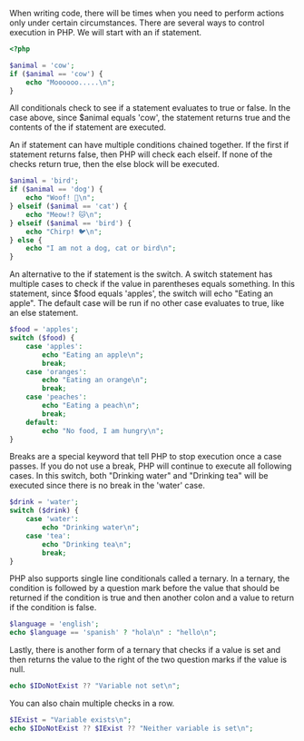 
When writing code, there will be times when you need to perform actions only under certain circumstances.
There are several ways to control execution in PHP.
We will start with an if statement.
```php
<?php

$animal = 'cow';
if ($animal == 'cow') {
    echo "Moooooo.....\n";
}
```

All conditionals check to see if a statement evaluates to true or false.
In the case above, since $animal equals 'cow', the statement returns true and the contents of the if statement are executed.

An if statement can have multiple conditions chained together.
If the first if statement returns false, then PHP will check each elseif.
If none of the checks return true, then the else block will be executed.
```php
$animal = 'bird';
if ($animal == 'dog') {
    echo "Woof! 🐶\n";
} elseif ($animal == 'cat') {
    echo "Meow!? 🐱\n";
} elseif ($animal == 'bird') {
    echo "Chirp! 🐦\n";
} else {
    echo "I am not a dog, cat or bird\n";
}
```

An alternative to the if statement is the switch.
A switch statement has multiple cases  to check if the value in parentheses equals something.
In this statement, since $food equals 'apples', the switch will echo "Eating an apple".
The default case will be run if no other case evaluates to true, like an else statement.
```php
$food = 'apples';
switch ($food) {
    case 'apples':
        echo "Eating an apple\n";
        break;
    case 'oranges':
        echo "Eating an orange\n";
        break;
    case 'peaches':
        echo "Eating a peach\n";
        break;
    default:
        echo "No food, I am hungry\n";
}
```

Breaks are a special keyword that tell PHP to stop execution once a case passes.
If you do not use a break, PHP will continue to execute all following cases.
In this switch, both "Drinking water" and "Drinking tea" will be executed since there is no break in the 'water' case.
```php
$drink = 'water';
switch ($drink) {
    case 'water':
        echo "Drinking water\n";
    case 'tea':
        echo "Drinking tea\n";
        break;
}
```

PHP also supports single line conditionals called a ternary.
In a ternary, the condition is followed by a question mark before the value that should be returned if the condition is true and then another colon and a value to return if the condition is false.
```php
$language = 'english';
echo $language == 'spanish' ? "hola\n" : "hello\n";
```

Lastly, there is another form of a ternary that checks if a value is set and then returns the value to the right of the two question marks if the value is null.
```php
echo $IDoNotExist ?? "Variable not set\n";
```

You can also chain multiple checks in a row.
```php
$IExist = "Variable exists\n";
echo $IDoNotExist ?? $IExist ?? "Neither variable is set\n";
```
